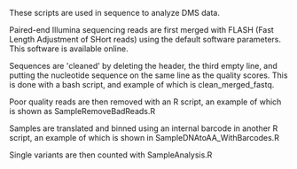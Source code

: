 These scripts are used in sequence to analyze DMS data. 

Paired-end Illumina sequencing reads are first merged with FLASH (Fast Length Adjustment of SHort reads) using the default software parameters. This software is available online.

Sequences are 'cleaned' by deleting the header, the third empty line, and putting the nucleotide sequence on the same line as the quality scores. 
This is done with a bash script, and example of which is clean_merged_fastq.

Poor quality reads are then removed with an R script, an example of which is shown as SampleRemoveBadReads.R

Samples are translated and binned using an internal barcode in another R script, an example of which is shown in SampleDNAtoAA_WithBarcodes.R

Single variants are then counted with SampleAnalysis.R
